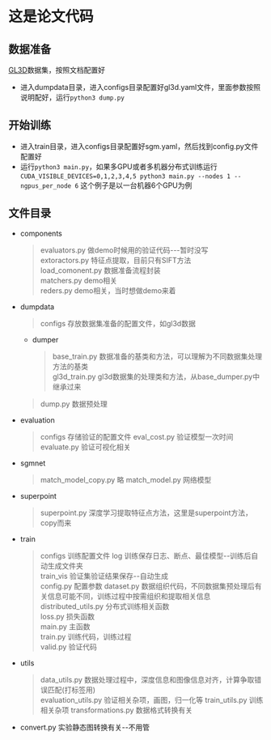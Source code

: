 # 这是论文代码   
## 数据准备
[GL3D](https://github.com/lzx551402/GL3D)数据集，按照文档配置好
* 进入dumpdata目录，进入configs目录配置好gl3d.yaml文件，里面参数按照说明配好，运行```python3 dump.py```  
## 开始训练
* 进入train目录，进入configs目录配置好sgm.yaml，然后找到config.py文件配置好
* 运行```python3 main.py```，如果多GPU或者多机器分布式训练运行```CUDA_VISIBLE_DEVICES=0,1,2,3,4,5 python3 main.py --nodes 1 --ngpus_per_node 6``` 这个例子是以一台机器6个GPU为例
## 文件目录
* components
    > evaluators.py 做demo时候用的验证代码---暂时没写  
    > extoractors.py 特征点提取，目前只有SIFT方法  
    > load_comonent.py 数据准备流程封装  
    > matchers.py demo相关  
    > reders.py demo相关，当时想做demo来着  
* dumpdata
    > configs 存放数据集准备的配置文件，如gl3d数据 
    * dumper 
        > base_train.py 数据准备的基类和方法，可以理解为不同数据集处理方法的基类  
        > gl3d_train.py gl3d数据集的处理类和方法，从base_dumper.py中继承过来  
    > dump.py 数据预处理
* evaluation 
    > configs 存储验证的配置文件
    > eval_cost.py 验证模型一次时间
    > evaluate.py 验证可视化相关
* sgmnet 
    > match_model_copy.py 略
    > match_model.py 网络模型
* superpoint
    > superpoint.py 深度学习提取特征点方法，这里是superpoint方法，copy而来
* train
    > configs 训练配置文件
    > log 训练保存日志、断点、最佳模型--训练后自动生成文件夹  
    > train_vis 验证集验证结果保存--自动生成  
    > config.py 配置参数
    > dataset.py 数据组织代码，不同数据集预处理后有关信息可能不同，训练过程中按需组织和提取相关信息  
    > distributed_utils.py 分布式训练相关函数  
    > loss.py 损失函数  
    > main.py 主函数  
    > train.py 训练代码，训练过程  
    > valid.py 验证代码
* utils 
    > data_utils.py 数据处理过程中，深度信息和图像信息对齐，计算争取错误匹配(打标签用)  
    > evaluation_utils.py 验证相关杂项，画图，归一化等
    > train_utils.py 训练相关杂项
    > transformations.py 数据格式转换有关  
* convert.py 实验静态图转换有关--不用管